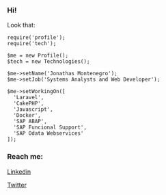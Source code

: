 ### Hi!

Look that:
```
require('profile');
require('tech');

$me = new Profile();
$tech = new Technologies();

$me->setName('Jonathas Montenegro');
$me->setJob('Systems Analysts and Web Developer');

$me->setWorkingOn([
  'Laravel',
  'CakePHP',
  'Javascript',  
  'Docker',
  'SAP ABAP',
  'SAP Funcional Support',
  'SAP Odata Webservices'
]);
```

### Reach me:
[Linkedin](https://www.linkedin.com/in/jonathasmontenegro/)

[Twitter](https://twitter.com/johnny_pita)
